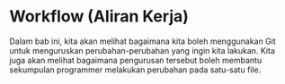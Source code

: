 # Workflow (Aliran Kerja)

Dalam bab ini, kita akan melihat bagaimana kita boleh menggunakan Git untuk
menguruskan perubahan-perubahan yang ingin kita lakukan. Kita juga akan melihat
bagaimana pengurusan tersebut boleh membantu sekumpulan programmer melakukan
perubahan pada satu-satu file.
